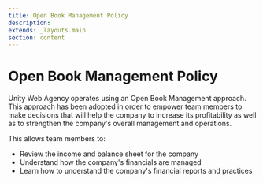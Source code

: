 ```yaml
---
title: Open Book Management Policy
description:
extends: _layouts.main
section: content
---
```


# Open Book Management Policy

Unity Web Agency operates using an Open Book Management approach. This approach has been adopted in order to empower team members to make decisions that will help the company to increase its profitability as well as to strengthen the company's overall management and operations.

This allows team members to:

- Review the income and balance sheet for the company
- Understand how the company's financials are managed
- Learn how to understand the company's financial reports and practices
